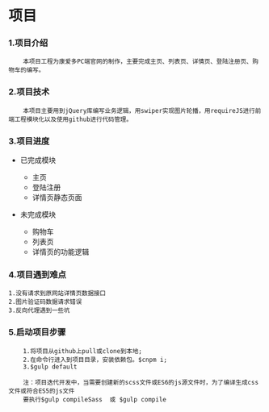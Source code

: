 # 项目
### 1.项目介绍
```
    本项目工程为康爱多PC端官网的制作，主要完成主页、列表页、详情页、登陆注册页、购物车的编写。
```
### 2.项目技术
```
    本项目主要用到jQuery库编写业务逻辑，用swiper实现图片轮播，用requireJS进行前端工程模块化以及使用github进行代码管理。
```

### 3.项目进度

-  已完成模块
    - 主页
    - 登陆注册
    - 详情页静态页面

-  未完成模块
    - 购物车
    - 列表页
    - 详情页的功能逻辑

### 4.项目遇到难点
```
1.没有请求到原网站详情页数据接口
2.图片验证码数据请求错误
3.反向代理遇到一些坑
```

### 5.启动项目步骤
```
    1.将项目从github上pull或clone到本地;
    2.在命令行进入到项目目录，安装依赖包。$cnpm i;
    3.$gulp default

    注：项目迭代开发中，当需要创建新的scss文件或ES6的js源文件时，为了编译生成css文件或符合ES5的js文件
    要执行$gulp compileSass  或 $gulp compile
```
